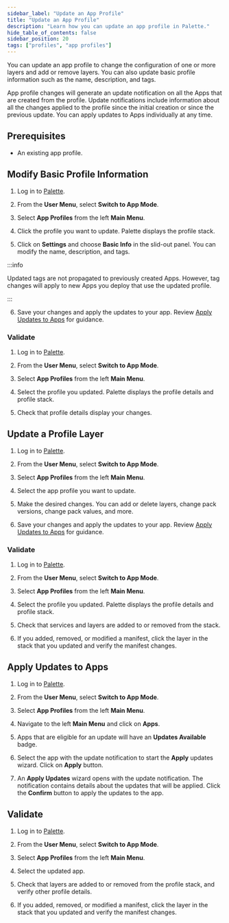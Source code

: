 ```yaml
---
sidebar_label: "Update an App Profile"
title: "Update an App Profile"
description: "Learn how you can update an app profile in Palette."
hide_table_of_contents: false
sidebar_position: 20
tags: ["profiles", "app profiles"]
---
```



You can update an app profile to change the configuration of one or more layers and add or remove layers. You can also update basic profile information such as the name, description, and tags.

App profile changes will generate an update notification on all the Apps that are created from the profile. Update notifications include information about all the changes applied to the profile since the initial creation or since the previous update. You can apply updates to Apps individually at any time.


## Prerequisites

- An existing app profile.


## Modify Basic Profile Information

1. Log in to [Palette](https://console.spectrocloud.com).

2. From the **User Menu**, select **Switch to App Mode**.

3. Select **App Profiles** from the left **Main Menu**.

4. Click the profile you want to update. Palette displays the profile stack.

5. Click on **Settings** and choose **Basic Info** in the slid-out panel.  You can modify the name, description, and tags.
    
:::info

  Updated tags are not propagated to previously created Apps. However, tag changes will apply to new Apps you deploy that use the updated profile.

:::

6. Save your changes and apply the updates to your app. Review [Apply Updates to Apps](#apply-updates-to-apps) for guidance.


### Validate

1. Log in to [Palette](https://console.spectrocloud.com).

2. From the **User Menu**, select **Switch to App Mode**.

3. Select **App Profiles** from the left **Main Menu**.

4. Select the profile you updated. Palette displays the profile details and profile stack.

5. Check that profile details display your changes.


## Update a Profile Layer

1. Log in to [Palette](https://console.spectrocloud.com/).

2. From the **User Menu**, select **Switch to App Mode**.

3. Select **App Profiles** from the left **Main Menu**.

4. Select the app profile you want to update.

5. Make the desired changes. You can add or delete layers, change pack versions, change pack values, and more. 

6. Save your changes and apply the updates to your app. Review [Apply Updates to Apps](#apply-updates-to-apps) for guidance.


### Validate

1. Log in to [Palette](https://console.spectrocloud.com).

2. From the **User Menu**, select **Switch to App Mode**.

3. Select **App Profiles** from the left **Main Menu**.

4. Select the profile you updated. Palette displays the profile details and profile stack.

5. Check that services and layers are added to or removed from the stack.  

6. If you added, removed, or modified a manifest, click the layer in the stack that you updated and verify the manifest changes.


## Apply Updates to Apps

1. Log in to [Palette](https://console.spectrocloud.com).

2. From the **User Menu**, select **Switch to App Mode**.

3. Select **App Profiles** from the left **Main Menu**.

4. Navigate to the left **Main Menu** and click on **Apps**.

5. Apps that are eligible for an update will have an **Updates Available** badge.

6. Select the app with the update notification to start the **Apply** updates wizard. Click on **Apply** button.

7. An **Apply Updates** wizard opens with the update notification. The notification contains details about the updates that will be applied. Click the **Confirm** button to apply the updates to the app.


## Validate

1. Log in to [Palette](https://console.spectrocloud.com).

2. From the **User Menu**, select **Switch to App Mode**.

3. Select **App Profiles** from the left **Main Menu**.

4. Select the updated app.

5. Check that layers are added to or removed from the profile stack, and verify other profile details.  

6. If you added, removed, or modified a manifest, click the layer in the stack that you updated and verify the manifest changes.

